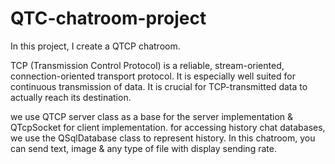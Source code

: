 # QTC-chatroom-project
In this project, I create a QTCP chatroom.


TCP (Transmission Control Protocol) is a reliable, stream-oriented, connection-oriented transport protocol.
It is especially well suited for continuous transmission of data. It is crucial for TCP-transmitted data to 
actually reach its destination. 

we use QTCP server class as a base for the server implementation & QTcpSocket for client implementation. for
accessing history chat databases, we use the QSqlDatabase class to represent history. In this chatroom, you 
can send text, image & any type of file with display sending rate.
